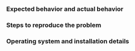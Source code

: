 <!--

WELCOME ABOARD!

Hi and welcome to the telluric project. We appreciate bug reports, questions
about documentation, and suggestions for new features. This issue template
isn't intended to ward you off -- only to intercept and redirect one particular
category of reports, and to collect a few important facts that issue reporters
often omit.

You think you've found something? We believe you.

Please note: telluric depends on packages that contain extension modules and
is thus susceptible to C library compatibility issues. If you are reporting
an installation or module import issue, please note that the problem might
lie outside of our project. The more information you provide, the quicker
we will find out where the problem is.
-->

### Expected behavior and actual behavior

<!-- For example: I expected to read a shapefile and an exception occurred. -->

### Steps to reproduce the problem

<!-- For example: a brief script with required inputs. Keep it simple! http://sscce.org/ -->

### Operating system and installation details

<!-- For example: Mac OS X 10.12.3, or Windows 10, or Ubuntu Linux 16.04. -->
<!-- For example: official Python 3.6 installers, pip 9.0.3 -->
